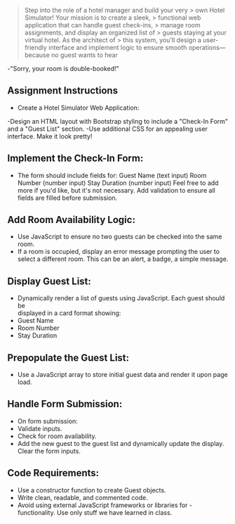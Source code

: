 > Step into the role of a hotel manager and build your very  > own Hotel Simulator! Your mission is to create a sleek,    > functional web application that can handle guest check-ins, > manage room assignments, and display an organized list of  > guests staying at your virtual hotel. As the architect of  > this system, you'll design a user-friendly interface and 
> implement logic to ensure smooth operations—because no guest wants to hear

-"Sorry, your room is double-booked!"

## Assignment Instructions
- Create a Hotel Simulator Web Application:

-Design an HTML layout with Bootstrap styling to include a "Check-In Form" and a "Guest List" section. 
-Use additional CSS for an appealing user interface. Make it look pretty!

## Implement the Check-In Form:

- The form should include fields for:
Guest Name (text input)
Room Number (number input)
Stay Duration (number input)
Feel free to add more if you'd like, but it's not necessary.
Add validation to ensure all fields are filled before submission.

## Add Room Availability Logic:

- Use JavaScript to ensure no two guests can be checked into the same room.
- If a room is occupied, display an error message prompting the user to select a different room. This can be an alert, a badge, a simple message.

## Display Guest List:

- Dynamically render a list of guests using JavaScript. Each guest should be      
displayed in a card format showing:
- Guest Name
- Room Number
- Stay Duration

## Prepopulate the Guest List:

- Use a JavaScript array to store initial guest data and render it upon page load.

## Handle Form Submission:

- On form submission:
- Validate inputs.
- Check for room availability.
- Add the new guest to the guest list and dynamically update the display.
Clear the form inputs.

## Code Requirements:

- Use a constructor function to create Guest objects.
- Write clean, readable, and commented code.
- Avoid using external JavaScript frameworks or libraries for - functionality. Use only stuff we have learned in class.